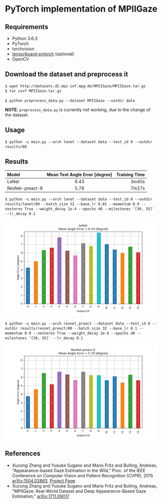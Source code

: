 # PyTorch implementation of MPIIGaze

## Requirements

* Python 3.6.3
* PyTorch
* torchvision
* [tensorboard-pytorch]( https://github.com/lanpa/tensorboard-pytorch ) (optional)
* OpenCV


## Download the dataset and preprocess it

```
$ wget http://datasets.d2.mpi-inf.mpg.de/MPIIGaze/MPIIGaze.tar.gz
$ tar xzvf MPIIGaze.tar.gz

$ python preprocess_data.py --dataset MPIIGaze --outdir data
```

**NOTE**: `preprocess_data.py` is currently not working, due to the change of the dataset.


## Usage

```
$ python -u main.py --arch lenet --dataset data --test_id 0 --outdir results/00
```


## Results

| Model           | Mean Test Angle Error [degree] | Training Time |
|:----------------|:------------------------------:|--------------:|
| LeNet           |              6.43              |      3m40s    |
| ResNet-preact-8 |              5.78              |      7m27s    |

```
$ python -u main.py --arch lenet --dataset data --test_id 0 --outdir results/lenet/00 --batch_size 32 --base_lr 0.01 --momentum 0.9 --nesterov True --weight_decay 1e-4 --epochs 40 --milestones '[30, 35]' --lr_decay 0.1
```

![](figures/lenet.png)

```
$ python -u main.py --arch resnet_preact --dataset data --test_id 0 --outdir results/resnet_preact/00 --batch_size 32 --base_lr 0.1 --momentum 0.9 --nesterov True --weight_decay 1e-4 --epochs 40 --milestones '[30, 35]' --lr_decay 0.1
```

![](figures/resnet_preact_8.png)


## References

* Xucong Zhang and Yusuke Sugano and Mario Fritz and Bulling, Andreas, "Appearance-based Gaze Estimation in the Wild," Proc. of the IEEE Conference on Computer Vision and Pattern Recognition (CVPR), 2015 [arXiv:1504.02863]( https://arxiv.org/abs/1504.02863 ), [Project Page]( https://www.mpi-inf.mpg.de/departments/computer-vision-and-multimodal-computing/research/gaze-based-human-computer-interaction/appearance-based-gaze-estimation-in-the-wild/ )
* Xucong Zhang and Yusuke Sugano and Mario Fritz and Bulling, Andreas, "MPIIGaze: Real-World Dataset and Deep Appearance-Based Gaze Estimation," [arXiv:1711.09017]( https://arxiv.org/abs/1711.09017 )



